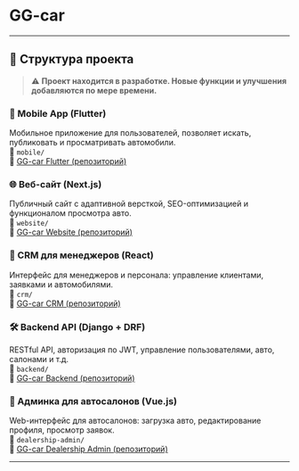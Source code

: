 # GG-car

---

## 🧱 Структура проекта
> ⚠️ **Проект находится в разработке. Новые функции и улучшения добавляются по мере времени.**


### 📱 Mobile App (Flutter)
Мобильное приложение для пользователей, позволяет искать, публиковать и просматривать автомобили.  
📁 `mobile/`  
🔗 [GG-car Flutter (репозиторий)](https://github.com/adiletov/gg-mobile)

### 🌐 Веб-сайт (Next.js)
Публичный сайт с адаптивной версткой, SEO-оптимизацией и функционалом просмотра авто.  
📁 `website/`  
🔗 [GG-car Website (репозиторий)](https://github.com/adiletov/gg-site)

### 🧾 CRM для менеджеров (React)
Интерфейс для менеджеров и персонала: управление клиентами, заявками и автомобилями.  
📁 `crm/`  
🔗 [GG-car CRM (репозиторий)](https://github.com/adiletov/gg-crm)

### 🛠️ Backend API (Django + DRF)
RESTful API, авторизация по JWT, управление пользователями, авто, салонами и т.д.  
📁 `backend/`  
🔗 [GG-car Backend (репозиторий)](https://github.com/adiletov/gg-backend)

### 🏢 Админка для автосалонов (Vue.js)
Web-интерфейс для автосалонов: загрузка авто, редактирование профиля, просмотр заявок.  
📁 `dealership-admin/`  
🔗 [GG-car Dealership Admin (репозиторий)](https://github.com/adiletov/gg-crm-dealer)

---
